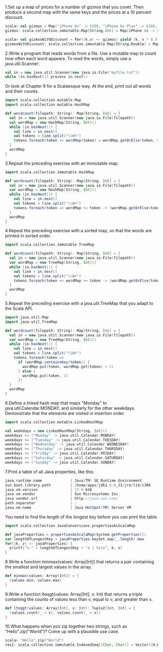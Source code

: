1.Set up a map of prices for a number of gizmos that you covet. Then produce a second map with the same keys and the prices at a 10 percent discount.
``` scala
scala> val gizmos = Map("iPhone 6s" -> 5288, "iPhone 6s Plus" -> 6288, "iPad" -> 3288)
gizmos: scala.collection.immutable.Map[String,Int] = Map(iPhone 6s -> 5288, iPhone 6s Plus -> 6288, iPad -> 3288)

scala> val gizmosWithDiscount = for((k,v) <- gizmos) yield (k, v * 0.9)
gizmosWithDiscount: scala.collection.immutable.Map[String,Double] = Map(iPhone 6s -> 4759.2, iPhone 6s Plus -> 5659.2, iPad -> 2959.2000000000003)
```

2.Write a program that reads words from a file. Use a mutable map to count how often each word appears. To read the words, simply use a java.util.Scanner:
``` scala
val in = new java.util.Scanner(new java.io.File("myfile.txt"))
while (in.hasNext()) process in.next()
```
Or look at Chapter 9 for a Scalaesque way.
At the end, print out all words and their counts.
``` scala
import scala.collection.mutable.Map
import scala.collection.mutable.HashMap

def wordcount(filepath: String): Map[String, Int] = {
  val in = new java.util.Scanner(new java.io.File(filepath))
  val wordMap = new HashMap[String, Int]()
  while (in.hasNext()) {
    val line = in.next()
    val tokens = line.split("\\W+")
    tokens.foreach(token => wordMap(token) = wordMap.getOrElse(token, 0) + 1)
  }
  wordMap
}
```

3.Repeat the preceding exercise with an immutable map.
``` scala
import scala.collection.immutable.HashMap

def wordcount(filepath: String): Map[String, Int] = {
  val in = new java.util.Scanner(new java.io.File(filepath))
  var wordMap = new HashMap[String, Int]()
  while (in.hasNext()) {
    val line = in.next()
    val tokens = line.split("\\W+")
    tokens.foreach(token => wordMap += token -> (wordMap.getOrElse(token, 0) + 1))
  }
  wordMap
}
```

4.Repeat the preceding exercise with a sorted map, so that the words are printed in sorted order.
``` scala
import scala.collection.immutable.TreeMap

def wordcount(filepath: String): Map[String, Int] = {
  val in = new java.util.Scanner(new java.io.File(filepath))
  var wordMap = new TreeMap[String, Int]()
  while (in.hasNext()) {
    val line = in.next()
    val tokens = line.split("\\W+")
    tokens.foreach(token => wordMap += token -> (wordMap.getOrElse(token, 0) + 1))
  }
  wordMap
}
```

5.Repeat the preceding exercise with a java.util.TreeMap that you adapt to the Scala API.
``` scala
import java.util.Map
import java.util.TreeMap

def wordcount(filepath: String): Map[String, Int] = {
  val in = new java.util.Scanner(new java.io.File(filepath))
  var wordMap = new TreeMap[String, Int]()
  while (in.hasNext()) {
    val line = in.next()
    val tokens = line.split("\\W+")
    tokens.foreach(token =>
      if (wordMap.containsKey(token)) {
        wordMap.put(token, wordMap.get(token) + 1)
      } else {
        wordMap.put(token, 1)
      })
  }
  wordMap
}
```
6.Define a linked hash map that maps "Monday" to java.util.Calendar.MONDAY, and similarly for the other weekdays. Demonstrate that the elements are visited in insertion order.
``` scala
import scala.collection.mutable.LinkedHashMap

val weekdays = new LinkedHashMap[String, Int]()
weekdays += ("Monday" -> java.util.Calendar.MONDAY)
weekdays += ("Tuesday" -> java.util.Calendar.TUESDAY)
weekdays += ("Wednesday" -> java.util.Calendar.WEDNESDAY)
weekdays += ("Thursday" -> java.util.Calendar.THURSDAY)
weekdays += ("Friday" -> java.util.Calendar.FRIDAY)
weekdays += ("Saturday" -> java.util.Calendar.SATURDAY)
weekdays += ("Sunday" -> java.util.Calendar.SUNDAY)
```

7.Print a table of all Java properties, like this:
``` scala
java.runtime.name             | Java(TM) SE Runtime Environment
sun.boot.library.path         | /home/apps/jdk1.6.0_21/jre/lib/i386
java.vm.version               | 17.0-b16
java.vm.vendor                | Sun Microsystems Inc.
java.vendor.url               | http://java.sun.com/
path.separator                | :
java.vm.name                  | Java HotSpot(TM) Server VM
```
You need to find the length of the longest key before you can print the table.
``` scala
import scala.collection.JavaConversions.propertiesAsScalaMap

def javaProperties = propertiesAsScalaMap(System.getProperties())
var lengthOfLongestKey = javaProperties.keySet.map(_.length).max
for((k, v) <- javaProperties) {
  printf("%-" + lengthOfLongestKey + "s | %s\n", k, v)
}
```

8.Write a function minmax(values: Array[Int]) that returns a pair containing the smallest and largest values in the array.
``` scala
def minmax(values: Array[Int]) = {
  (values.min, values.max)
}
```

9.Write a function lteqgt(values: Array[Int], v: Int) that returns a triple containing the counts of values less than v, equal to v, and greater than v.
``` scala
def lteqgt(values: Array[Int], v: Int): Tuple2[Int, Int] = {
  (values.count(_ < v), values.count(_ > v))
}
```

10.What happens when you zip together two strings, such as "Hello".zip("World")? Come up with a plausible use case.
``` scala
scala> "Hello".zip("World")
res1: scala.collection.immutable.IndexedSeq[(Char, Char)] = Vector((H,W), (e,o), (l,r), (l,l), (o,d))
```